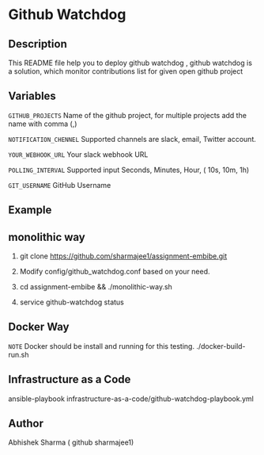 Github Watchdog
=================

Description
-------------
This README file help you to deploy github watchdog , github watchdog is a solution,
which monitor contributions list for given open github project


Variables
----------
`GITHUB_PROJECTS` Name of the github project, for multiple projects add the name with comma (,)

`NOTIFICATION_CHENNEL`  Supported channels are slack, email, Twitter account.

`YOUR_WEBHOOK_URL`  Your slack webhook URL

`POLLING_INTERVAL` Supported input Seconds, Minutes, Hour, ( 10s, 10m, 1h)

`GIT_USERNAME`  GitHub Username




Example
---------
monolithic way
---------------
1) git clone https://github.com/sharmajee1/assignment-embibe.git

2) Modify config/github_watchdog.conf based on your need.

2) cd assignment-embibe && ./monolithic-way.sh

3) service github-watchdog status 


Docker Way
-----------
`NOTE` Docker should be install and running for this testing.
./docker-build-run.sh



Infrastructure as a Code
--------------------------
ansible-playbook infrastructure-as-a-code/github-watchdog-playbook.yml

Author
------
Abhishek Sharma ( github sharmajee1)
